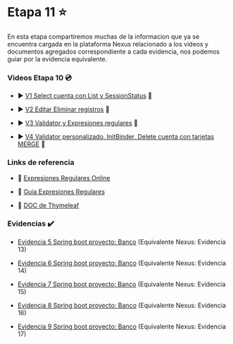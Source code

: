 # Etapa 11 :star:

En esta etapa compartiremos muchas de la informacion que ya se encuentra cargada en la plataforma Nexus relacionado a los videos y documentos agregados correspondiente a cada evidencia, nos podemos guiar por la evidencia equivalente.

### Videos Etapa 10 :cd:

- :arrow_forward: [V1 Select cuenta con List y SessionStatus](https://youtu.be/ABhpqRx7cp4) :vhs:

- :arrow_forward: [V2 Editar Eliminar registros](https://youtu.be/cn3IyJdlGI4) :vhs:

- :arrow_forward: [V3 Validator y Expresiones regulares](https://youtu.be/sdr7xe3V3_Q) :vhs:

- :arrow_forward: [V4 Validator personalizado, InitBinder, Delete cuenta con tarjetas MERGE](https://youtu.be/Gjs61azogOk) :vhs:

### Links de referencia 

- :straight_ruler: [Expresiones Regulares Online](https://regexr.com/)

- :hammer: [Guia Expresiones Regulares](https://github.com/falconmasters/expresiones-regulares/blob/master/Expresiones_Regulares.txt)

- :speech_balloon: [DOC de Thymeleaf](https://www.thymeleaf.org/doc/tutorials/3.0/thymeleafspring.pdf)


### Evidencias :heavy_check_mark:

- [Evidencia 5 Spring boot proyecto: Banco](https://drive.google.com/file/d/1bbWFBoOJ9tBKlOgciuRrlexEh6BlthK9/view?usp=sharing) (Equivalente Nexus: Evidencia 13)

- [Evidencia 6 Spring boot proyecto: Banco](https://drive.google.com/file/d/1dFuOpuGYtK1O84r-SZpv5VzUNGooseaT/view?usp=sharing) (Equivalente Nexus: Evidencia 14)

- [Evidencia 7 Spring boot proyecto: Banco](https://drive.google.com/file/d/1kZHacg0e29B28QvjeCXXcM_O-faLBtmp/view?usp=sharing) (Equivalente Nexus: Evidencia 15)

- [Evidencia 8 Spring boot proyecto: Banco](https://drive.google.com/file/d/1CPwgTHC44DfNNiPO0N3lpwpTNvHTYnGd/view?usp=sharing) (Equivalente Nexus: Evidencia 16)

- [Evidencia 9 Spring boot proyecto: Banco](https://drive.google.com/file/d/1H_K14rXVMsSDQAwHNR6x7da10bRx2_7s/view?usp=sharing) (Equivalente Nexus: Evidencia 17)
